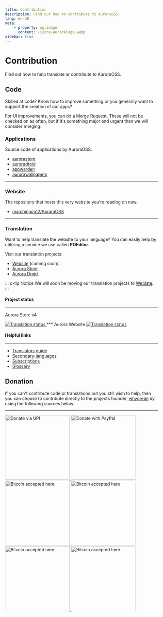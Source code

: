 ```yaml
---
title: Contribution
description: Find out how to contribute to AuroraOSS!
lang: en-GB
meta:
    - property: og:image
      content: /icons/auroralogo.webp
sidebar: true
---
```


# Contribution

Find out how to help translate or contribute to AuroraOSS.

## Code <code-icon color="#0aff50" />

Skilled at code? Know how to improve something or you generally want to support the creation of our apps?

For UI improvements, you can do a Merge Request. These will not be checked on as often, but if it's something major and urgent then we will consider merging.

### Applications <apps-icon color="#ff0040" />

Source code of applications by AuroraOSS.

-   [aurorastore](https://gitlab.com/auroraoss/aurorastore)
-   [auroradroid](https://gitlab.com/auroraoss/auroradroid)
-   [appwarden](https://gitlab.com/auroraoss/appwarden)
-   [aurorawallpapers](https://gitlab.com/auroraoss/aurorawallpapers)

---

### Website <brand-html5-icon color="#ff6421" />

The repository that hosts this very website you're reading on now.

-   [marchingon12/AuroraOSS](https://github.com/marchingon12/AuroraOSS)

---

### Translation <language-icon color="#72e8f7" />

Want to help translate the website to your language? You can easily help by utilizing a service we use called **POEditor**.

Visit our translation projects:

-   [Website](https://poeditor.com/join/project/54swaCpFXJ) (coming soon).
-   [Aurora Store](https://poeditor.com/join/project/54swaCpFXJ).
-   [Aurora Droid](https://poeditor.com/join/project/a9lzT3YrI4).

::: c-tip Notice
We will soon be moving our translation projects to [Weblate](https://hosted.weblate.org).
:::

#### Project status
***
Aurora Store v4

<a href="https://hosted.weblate.org/engage/aurora-store/">
	<img src="https://hosted.weblate.org/widgets/aurora-store/-/aurorastore-translations/multi-auto.svg" alt="Translation status" />
</a>
***
Aurora Website

<a href="https://hosted.weblate.org/engage/aurora-store/">
	<img src="https://hosted.weblate.org/widgets/aurora-store/-/aurorastore-translations/multi-auto.svg" alt="Translation status" />
</a>

#### Helpful links

---

- [Translators guide](https://docs.weblate.org/en/latest/user/translating.html)
- [Secondary-languages](https://docs.weblate.org/en/latest/user/profile.html#secondary-languages)
- [Subscriptions](https://docs.weblate.org/en/latest/user/profile.html#subscriptions)
- [Glossary](https://docs.weblate.org/en/latest/user/translating.html#glossary)

## Donation <coin-icon color="#ffc414" />

If you can't contribute code or translations but you still wish to help, then you can choose to contribute directly to the projects founder, [whyorean](https://gitlab.com/whyorean/) by using the following sources below.

---

<a href="/contribution/UPI/">
	<img style="border:0px;width:213px;" src="/assets/upibutton.webp" alt="Donate via UPI" />
</a>
<a href="http://www.paypal.me/AuroraDev" target="_blank" rel="noopener">
	<img style="border:0px;width:213px;" src="/assets/paypalbutton.webp" alt="Donate with PayPal" />
</a>
<a href="https://liberapay.com/whyorean/" target="_blank" rel="noopener">
	<img style="border:0px;width:213px;" src="/assets/liberapaybutton.webp" alt="Bitcoin accepted here" />
</a>

<a href="/contribution/BTC/" >
	<img style="border:0px;width:213px;" src="/assets/bitcoinbutton.webp" alt="Bitcoin accepted here" />
</a>
<a href="/contribution/BCH/" >
	<img style="border:0px;width:213px;" src="/assets/btcashbutton.webp" alt="Bitcoin accepted here" />
</a>
<a href="/contribution/ETH/" >
	<img style="border:0px;width:213px;" src="/assets/etherumbutton.webp" alt="Bitcoin accepted here" />
</a>
